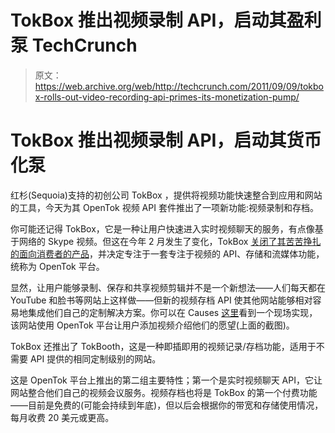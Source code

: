 # TokBox 推出视频录制 API，启动其盈利泵 TechCrunch

> 原文：<https://web.archive.org/web/http://techcrunch.com/2011/09/09/tokbox-rolls-out-video-recording-api-primes-its-monetization-pump/>

# TokBox 推出视频录制 API，启动其货币化泵

红杉(Sequoia)支持的初创公司 TokBox ，提供将视频功能快速整合到应用和网站的工具，今天为其 OpenTok 视频 API 套件推出了一项新功能:视频录制和存档。

你可能还记得 TokBox，它是一种让用户快速进入实时视频聊天的服务，有点像基于网络的 Skype 视频。但这在今年 2 月发生了变化，TokBox [关闭了其苦苦挣扎的面向消费者的产品](https://web.archive.org/web/20230203051721/https://techcrunch.com/2011/02/08/tokbox-shutters-consumer-facing-live-video-chat-platform-to-focus-on-building-out-api/)，并决定专注于一套专注于视频的 API、存储和流媒体功能，统称为 OpenTok 平台。

显然，让用户能够录制、保存和共享视频剪辑并不是一个新想法——人们每天都在 YouTube 和脸书等网站上这样做——但新的视频存档 API 使其他网站能够相对容易地集成他们自己的定制解决方案。你可以在 Causes [这里](https://web.archive.org/web/20230203051721/http://wishes.causes.com/wishes/365949)看到一个现场实现，该网站使用 OpenTok 平台让用户添加视频介绍他们的愿望(上面的截图)。

TokBox 还推出了 TokBooth，这是一种即插即用的视频记录/存档功能，适用于不需要 API 提供的相同定制级别的网站。

这是 OpenTok 平台上推出的第二组主要特性；第一个是实时视频聊天 API，它让网站整合他们自己的视频会议服务。视频存档也将是 TokBox 的第一个付费功能——目前是免费的(可能会持续到年底)，但以后会根据你的带宽和存储使用情况，每月收费 20 美元或更高。